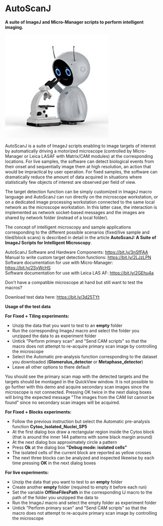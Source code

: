 # AutoScanJ
**A suite of ImageJ and Micro-Manager scripts to perform intelligent imaging.**

![](Robot.jpg)

AutoScanJ is a suite of ImageJ scripts enabling to image targets of interest by automatically driving a motorized microscope (controlled by Micro-Manager or Leica LASAF with Matrix/CAM modules) at the corresponding locations. For live samples, the software can detect biological events from their onset and sequentially image them at high resolution, an action that would be impractical by user operation. For fixed samples, the software can dramatically reduce the amount of data acquired in situations where statistically few objects of interest are observed per field of view. 

The target detection function can be simply customized in ImageJ macro language and AutoScanJ can run directly on the microscope workstation, or on a dedicated image processing workstation connected to the same local network as the microscope workstation. In this latter case, the interaction is implemented as network socket-based messages and the images are shared by network folder (instead of a local folder). 

The concept of intelligent microscopy and sample applications corresponding to the different possible scenarios (fixed/live sample and tiled/block scans) is described in detail in the article **AutoScanJ: A Suite of ImageJ Scripts for Intelligent Microscopy**.

AutoScanJ Software and Hardware Components: https://bit.ly/3nSfFAA<br/>
Manual to write custom  target detection functions: https://bit.ly/2LJzLPN<br/>
Software documentation for use with Micro-Manager:  https://bit.ly/2SyWcHS<br/>
Software documentation for use with Leica LAS AF:   https://bit.ly/2GEhu4a<br/>

Don't have a compatible microscope at hand but still want to test the macros?

Download test data here: https://bit.ly/3d25TYt

**Usage of the test data**

**For Fixed + Tiling experiments:**
- Unzip the data that you want to test to an **empty** folder
- Run the corresponding ImageJ macro and select the folder you unzipped the data to as experiment folder
- Untick "Perform primary scan" and "Send CAM scripts" so that the macro does not attempt to re-acquire primary scan image by controlling the microscope
- Select the Automatic pre-analysis function corresponding to the dataset you downloaded (**Glomerulus_detector** or **Metaphase_detector**)<br/>
- Leave all other options to there default

You should see the primary scan map with the detected targets and the targets should be montaged in the QuickView window. It is not possible to go further with this demo and acquire secondary scan images since the microscope is not connected. Pressing OK twice in the next dialog boxes will bring the expected message "The images from the CAM list cannot be found" since no secondary scan images will be acquired.<br/>

**For Fixed + Blocks experiments:**
- Follow the previous instruction but select the Automatic pre-analysis function **Cytoo_Isolated_Nuclei_SP5**
- At the first dialog box draw a rectangular region inside the Cytoo block (that is around the inner 144 patterns with some black margin around)
- At the next dialog box approximately circle a pattern
- Press **Ok** at the dialog box **"Debug mode: isolated cells"**
- The isolated cells of the current block are reported as yellow crosses
- The next three blocks can be analyzed and inspected likewise by each time pressing **OK** in the next dialog boxes

**For live experiments:**
- Unzip the data that you want to test to an **empty** folder
- Create another **empty** folder (required to empty it before each run)
- Set the variable **OfflineFilesPath** in the corresponding IJ macro to the path of the folder you unzipped the data to
- Run the ImageJ macro and select the empty folder as experiment folder
- Untick "Perform primary scan" and "Send CAM scripts" so that the macro does not attempt to re-acquire primary scan image by controlling the microscope
